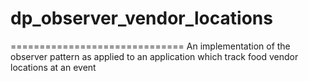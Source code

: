 # dp_observer_vendor_locations
==============================
An implementation of the observer pattern as applied to an application which track food vendor locations at an event
